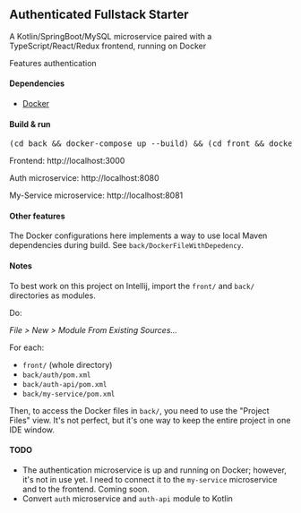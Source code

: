 ## Authenticated Fullstack Starter

A Kotlin/SpringBoot/MySQL microservice paired with a TypeScript/React/Redux frontend, running on Docker

Features authentication

#### Dependencies

* [Docker](https://www.docker.com/)

#### Build & run

<pre>
(cd back && docker-compose up --build) && (cd front && docker-compose up --build) 
</pre>

Frontend: http://localhost:3000

Auth microservice: http://localhost:8080

My-Service microservice: http://localhost:8081

#### Other features

The Docker configurations here implements a way to use local Maven dependencies during build. See `back/DockerFileWithDepedency`.

#### Notes

To best work on this project on Intellij, import the `front/` and `back/` directories as modules.

Do: 

*File > New > Module From Existing Sources...*

For each:
- `front/` (whole directory)
- `back/auth/pom.xml`
- `back/auth-api/pom.xml`
- `back/my-service/pom.xml`

Then, to access the Docker files in `back/`, you need to use the "Project Files" view. It's not perfect, but it's one way to keep the entire project in one IDE window.

#### TODO

- The authentication microservice is up and running on Docker; however, it's not in use yet. I need to connect it to the `my-service` microservice and to the frontend. Coming soon.
- Convert `auth` microservice and `auth-api` module to Kotlin